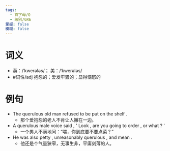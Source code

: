 ```yaml
---
tags:
  - 首字母/Q
  - 级别/GRE
掌握: false
模糊: false
---
```

# 词义
- 英：/ˈkwerələs/； 美：/ˈkwerələs/
- #词性/adj  抱怨的；爱发牢骚的；显得恼怒的
# 例句
- The querulous old man refused to be put on the shelf .
	- 那个爱抱怨的老人不肯让人撇在一边。
- A querulous male voice said , ' Look , are you going to order , or what ? '
	- 一个男人不满地问：“喂，你到底要不要点菜？”
- He was also petty , unreasonably querulous , and mean .
	- 他还是个气量狭窄，无事生非，平庸刻薄的人。
